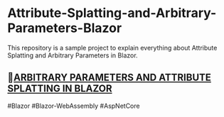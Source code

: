 # Attribute-Splatting-and-Arbitrary-Parameters-Blazor
This repository is a sample project to explain everything about Attribute Splatting and Arbitrary Parameters in Blazor.

<h2>
🔗<a href="https://justdebug.net/blazor/arbitrary-parameters-and-attribute-splatting-in-blazor/" target="_blank">ARBITRARY PARAMETERS AND ATTRIBUTE SPLATTING IN BLAZOR</a>
</h2>

#Blazor #Blazor-WebAssembly #AspNetCore
